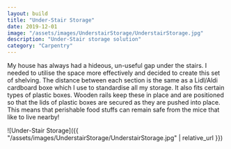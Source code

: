 ```yaml
---
layout: build
title: "Under-Stair Storage"
date: 2019-12-01
image: "/assets/images/UnderstairStorage/UnderstairStorage.jpg"
description: "Under-Stair storage solution"
category: "Carpentry"
---
```

My house has always had a hideous, un-useful gap under the stairs. I needed to utilise the space more effectively and decided to create this set of shelving. The distance between each section is the same as a Lidl/Aldi cardboard boxe which I use to standardise all my storage. It also fits certain types of plastic boxes. Wooden rails keep these in place and are positioned so that the lids of plastic boxes are secured as they are pushed into place. This means that perishable food stuffs can remain safe from the mice that like to live nearby! 

![Under-Stair Storage]({{ "/assets/images/UnderstairStorage/UnderstairStorage.jpg" | relative_url }})